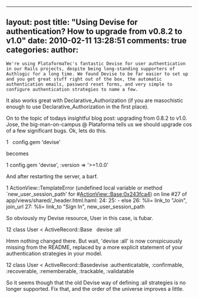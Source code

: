 

---
layout: post
title: "Using Devise for authentication? How to upgrade from v0.8.2 to v1.0"
date: 2010-02-11 13:28:51
comments: true
categories:
author: 
---


    We're using PlataformaTec's fantastic Devise for user authentication in our Rails projects, despite being long-standing supporters of Authlogic for a long time. We found Devise to be far easier to set up and you get great stuff right out of the box, the automatic authentication emails, password reset forms, and very simple to configure authentication strategies to name a few.

It also works great with Declarative_Authorization (if you are masochistic enough to use Declarative_Authorization in the first place).

On to the topic of todays insightful blog post: upgrading from 0.8.2 to v1.0. Jose, the big-man-on-campus @ Plataforma tells us we should upgrade cos of a few significant bugs. Ok, lets do this.


1
  config.gem 'devise'

becomes


1
config.gem 'devise', :version => '>=1.0.0'

And after restarting the server, a barf.


1
ActionView::TemplateError (undefined local variable or method `new_user_session_path' for #<ActionView::Base:0x243fca4>) on line #27 of app/views/shared/_header.html.haml: 24: 25: - else 26: %li= link_to "Join", join_url 27: %li= link_to "Sign In", new_user_session_path

So obviously my Devise resource, User in this case, is fubar.


12
class User < ActiveRecord::Base  	  devise :all

Hmm nothing changed there. But wait, 'devise :all' is now conspicuously missing from the README, replaced by a more explicit statement of your authentication strategies in your model.


12
class User < ActiveRecord::Basedevise :authenticatable, :confirmable, :recoverable, :rememberable, :trackable, :validatable

So it seems though that the old Devise way of defining :all strategies is no longer supported. Fix that, and the order of the universe improves a little.